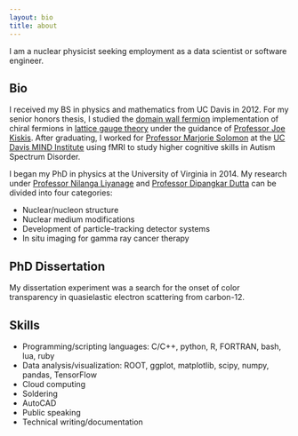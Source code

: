 ```yaml
---
layout: bio
title: about
---
```

I am a nuclear physicist seeking employment as a data scientist or software 
engineer.

## Bio
I received my BS in physics and mathematics from UC Davis in 2012.
For my senior honors thesis, I studied the [domain wall fermion](https://arxiv.org/abs/hep-lat/9206013) implementation of chiral fermions in [lattice gauge theory](https://arxiv.org/abs/hep-lat/0012005) under the guidance of [Professor Joe Kiskis](http://kiskis.physics.ucdavis.edu/kiskis_hp.html).
After graduating, I worked for [Professor Marjorie Solomon](https://health.ucdavis.edu/team/search/861/marjorie-solomon---clinical-psychology---psychiatry-sacramento) at the [UC Davis MIND Institute](https://health.ucdavis.edu/mindinstitute/) using fMRI to study higher cognitive skills in Autism Spectrum Disorder.

I began my PhD in physics at the University of Virginia in 2014.
My research under [Professor Nilanga Liyanage](http://www.phys.virginia.edu/People/personal.asp?UID=nl8n) and [Professor Dipangkar Dutta](http://dd285.physics.msstate.edu) can be divided into four categories:
- Nuclear/nucleon structure
- Nuclear medium modifications
- Development of particle-tracking detector systems
- In situ imaging for gamma ray cancer therapy

## PhD Dissertation
My dissertation experiment was a search for the onset of color transparency in quasielastic electron scattering from carbon-12.



## Skills
- Programming/scripting languages: C/C++, python, R, FORTRAN, bash, lua, ruby
- Data analysis/visualization: ROOT, ggplot, matplotlib, scipy, numpy, pandas, TensorFlow
- Cloud computing
- Soldering
- AutoCAD
- Public speaking
- Technical writing/documentation
